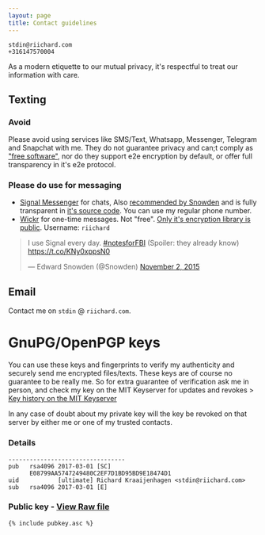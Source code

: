 ```yaml
---
layout: page
title: Contact guidelines
---
```


```
stdin@riichard.com
+316147570004
```

As a modern etiquette to our mutual privacy, it's respectful to treat our
information with care. 

## Texting

### Avoid
Please avoid using services like SMS/Text, Whatsapp, Messenger, Telegram and
Snapchat with me.  They do not guarantee privacy and can;t comply as ["free
software"](https://www.fsf.org/about/), nor do they support e2e encryption by
default, or offer full transparency in it's e2e protocol.

### Please do use for messaging

- [Signal Messenger](https://www.signal.org/) for chats, Also [recommended by Snowden](https://twitter.com/Snowden/status/661313394906161152) and is fully transparent in [it's source
    code](https://github.com/whispersystems). You can use my
    regular phone number.
- [Wickr](https://www.wickr.com/) for one-time messages. Not "free". [Only it's encryption
    library is public](https://github.com/WickrInc/wickr-crypto-c). Username: `riichard`


<blockquote class="twitter-tweet" data-lang="en"><p lang="en" dir="ltr">I use Signal every day. <a href="https://twitter.com/hashtag/notesforFBI?src=hash&amp;ref_src=twsrc%5Etfw">#notesforFBI</a> (Spoiler: they already know) <a href="https://t.co/KNy0xppsN0">https://t.co/KNy0xppsN0</a></p>&mdash; Edward Snowden (@Snowden) <a href="https://twitter.com/Snowden/status/661313394906161152?ref_src=twsrc%5Etfw">November 2, 2015</a></blockquote>
<script async src="https://platform.twitter.com/widgets.js" charset="utf-8"></script>

## Email

Contact me on `stdin` @ `riichard.com`.  


# GnuPG/OpenPGP keys

You can use these keys and fingerprints to verify my authenticity and securely
send me encrypted files/texts. These keys are of course no guarantee to be
really me. So for extra guarantee of verification ask me in person, and check
my key on the MIT Keyserver for updates and revokes > [Key history on the MIT Keyserver](http://pgp.mit.edu/pks/lookup?search=riichard.com&op=index)

In any case of doubt about my private key will the key be revoked on that server by either me or one
of my trusted contacts.

### Details

```
---------------------------------
pub   rsa4096 2017-03-01 [SC]
      E08799AA5747249480C2EF7D1BD95BD9E18474D1
uid           [ultimate] Richard Kraaijenhagen <stdin@riichard.com>
sub   rsa4096 2017-03-01 [E]
```

### Public key -  [View Raw file](/pubkey.acs)

```
{% include pubkey.asc %}
```
